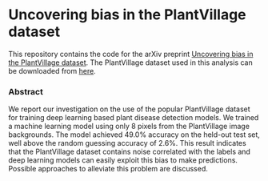 # Uncovering bias in the PlantVillage dataset

This repository contains the code for the arXiv preprint [Uncovering bias in the PlantVillage dataset](https://arxiv.org/abs/2206.04374). The PlantVillage dataset used in this analysis can be downloaded from [here](https://github.com/spMohanty/PlantVillage-Dataset/tree/master/raw/color).

### Abstract
We report our investigation on the use of the popular PlantVillage dataset for training deep learning based plant disease detection models. We trained a machine learning model using only 8 pixels from the PlantVillage image backgrounds. The model achieved 49.0% accuracy on the held-out test set, well above the random guessing accuracy of 2.6%. This result indicates that the PlantVillage dataset contains noise correlated with the labels and deep learning models can easily exploit this bias to make predictions. Possible approaches to alleviate this problem are discussed.

